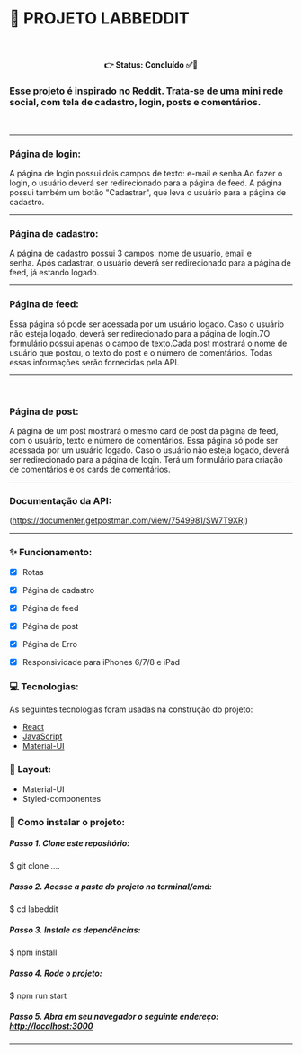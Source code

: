 #  📌 PROJETO LABBEDDIT
<br>
<h4 align='center'>
👉 Status: Concluído ✅👏
</h4>

### Esse projeto é inspirado no Reddit. Trata-se de uma mini rede social, com tela de cadastro, login, posts e comentários.
<br>
<hr />

### Página de login:  

A página de login possui dois campos de texto: e-mail e senha.Ao fazer o login, o usuário deverá ser redirecionado para a página de feed. A página possui também um botão "Cadastrar", que leva o usuário para a página de cadastro. 
<hr />

### Página de cadastro:
A página de cadastro possui 3 campos: nome de usuário, email e senha. Após cadastrar, o usuário deverá ser redirecionado para a página de feed, já estando logado.
<hr />

### Página de feed:
Essa página só pode ser acessada por um usuário logado. Caso o usuário não esteja logado, deverá ser redirecionado para a página de login.7O formulário possui apenas o campo de texto.Cada post mostrará o nome de usuário que postou, o texto do post e o número de comentários. Todas essas informações serão fornecidas pela API. 
<hr /> 

### Página de post:
A página de um post mostrará o mesmo card de post da página de feed, com o usuário, texto e número de comentários. Essa página só pode ser acessada por um usuário logado. Caso o usuário não esteja logado, deverá ser redirecionado para a página de login. Terá um formulário para criação de comentários e os cards de comentários.

<hr />

### Documentação da API:

(https://documenter.getpostman.com/view/7549981/SW7T9XRj) 


<hr />


### ✨ Funcionamento:


- [x] Rotas
- [x] Página de cadastro
- [x] Página de feed
- [x] Página de post
- [x] Página de Erro
- [x] Responsividade para iPhones 6/7/8 e iPad


### 💻 Tecnologias:
As seguintes tecnologias foram usadas na construção do projeto:
- [React](https://pt-br.reactjs.org/)
- [JavaScript](https://www.javascript.com/)
- [Material-UI](https://material-ui.com/pt/)


### 🎨 Layout:
- Material-UI
- Styled-componentes


### 📂 Como instalar o projeto:
##### Passo 1. Clone este repositório:
$ git clone ....
##### Passo 2. Acesse a pasta do projeto no terminal/cmd:
$ cd labeddit
##### Passo 3. Instale as dependências:
$ npm install
##### Passo 4. Rode o projeto:
$ npm run start
##### Passo 5. Abra em seu navegador o seguinte endereço: [http://localhost:3000](http://localhost:3000)

<hr />
